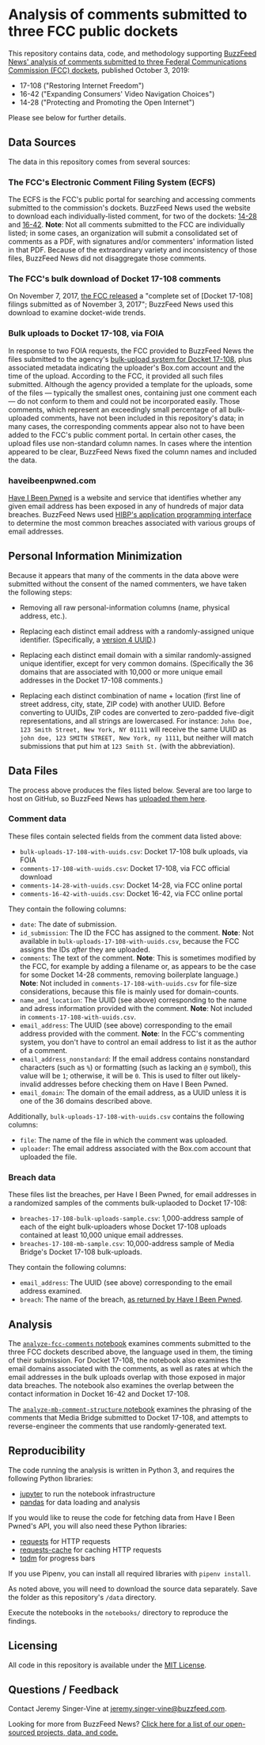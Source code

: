 # Analysis of comments submitted to three FCC public dockets

This repository contains data, code, and methodology supporting [BuzzFeed News' analysis of comments submitted to three Federal Communications Commission (FCC) dockets](https://www.buzzfeednews.com/article/jsvine/net-neutrality-fcc-fake-comments-impersonation), published October 3, 2019:

- 17-108 ("Restoring Internet Freedom")
- 16-42 ("Expanding Consumers' Video Navigation Choices")
- 14-28 ("Protecting and Promoting the Open Internet")

Please see below for further details.

## Data Sources

The data in this repository comes from several sources:

### The FCC's Electronic Comment Filing System (ECFS)

The ECFS is the FCC's public portal for searching and accessing comments submitted to the commission's dockets. BuzzFeed News used the website to download each individually-listed comment, for two of the dockets: [14-28](https://www.fcc.gov/ecfs/search/filings?date_disseminated=%5Bgte%5D2014-02-21%5Blte%5D2016-01-01&proceedings_name=14-28&sort=date_disseminated,ASC_description=COMMENT) and [16-42](https://www.fcc.gov/ecfs/search/filings?date_disseminated=%5Bgte%5D2016-02-23%5Blte%5D2018-10-01&proceedings_name=16-42&sort=date_disseminated,ASC&submissiontype_description=COMMENT). __Note__: Not all comments submitted to the FCC are individually listed; in some cases, an organization will submit a consolidated set of comments as a PDF, with signatures and/or commenters' information listed in that PDF. Because of the extraordinary variety and inconsistency of those files, BuzzFeed News did not disaggregate those comments.

### The FCC's bulk download of Docket 17-108 comments

On November 7, 2017, [the FCC released](https://ecfsapi.fcc.gov/file/11073095518421/DA-17-1089A1_Rcd.pdf) a "complete set of [Docket 17-108] filings submitted as of November 3, 2017"; BuzzFeed News used this download to examine docket-wide trends.

### Bulk uploads to Docket 17-108, via FOIA

In response to two FOIA requests, the FCC provided to BuzzFeed News the files submitted to the agency's [bulk-upload system for Docket 17-108](https://www.fcc.gov/restoring-internet-freedom-comments-wc-docket-no-17-108), plus associated metadata indicating the uploader's Box.com account and the time of the upload. According to the FCC, it provided all such files submitted. Although the agency provided a template for the uploads, some of the files — typically the smallest ones, containing just one comment each — do not conform to them and could not be incorporated easily. Those comments, which represent an exceedingly small percentage of all bulk-uploaded comments, have not been included in this repository's data; in many cases, the corresponding comments appear also not to have been added to the FCC's public comment portal. In certain other cases, the upload files use non-standard column names. In cases where the intention appeared to be clear, BuzzFeed News fixed the column names and included the data.

### haveibeenpwned.com

[Have I Been Pwned](https://haveibeenpwned.com/) is a website and service that identifies whether any given email address has been exposed in any of hundreds of major data breaches. BuzzFeed News used [HIBP's application programming interface](https://haveibeenpwned.com/API/v3) to determine the most common breaches associated with various groups of email addresses.

## Personal Information Minimization

Because it appears that many of the comments in the data above were submitted without the consent of the named commenters, we have taken the following steps:

- Removing all raw personal-information columns (name, physical address, etc.).

- Replacing each distinct email address with a randomly-assigned unique identifier. (Specifically, a [version 4 UUID](https://www.cryptosys.net/pki/uuid-rfc4122.html).)

- Replacing each distinct email domain with a similar randomly-assigned unique identifier, except for very common domains. (Specifically the 36 domains that are associated with 10,000 or more unique email addresses in the Docket 17-108 comments.)

- Replacing each distinct combination of name + location (first line of street address, city, state, ZIP code) with another UUID. Before converting to UUIDs, ZIP codes are converted to zero-padded five-digit representations, and all strings are lowercased. For instance: `John Doe, 123 Smith Street, New York, NY 01111` will receive the same UUID as `john doe, 123 SMITH STREET, New York, ny 1111`, but neither will match submissions that put him at `123 Smith St.` (with the abbreviation).

## Data Files

The process above produces the files listed below. Several are too large to host on GitHub, so BuzzFeed News has [uploaded them here](https://archive.org/details/fcc-comments-and-bulk-uploads).

### Comment data

These files contain selected fields from the comment data listed above:

- `bulk-uploads-17-108-with-uuids.csv`: Docket 17-108 bulk uploads, via FOIA
- `comments-17-108-with-uuids.csv`: Docket 17-108, via FCC official download
- `comments-14-28-with-uuids.csv`: Docket 14-28, via FCC online portal
- `comments-16-42-with-uuids.csv`: Docket 16-42, via FCC online portal

They contain the following columns:

- `date`: The date of submission.
- `id_submission`: The ID the FCC has assigned to the comment. __Note__: Not available in `bulk-uploads-17-108-with-uuids.csv`, because the FCC assigns the IDs *after* they are uploaded.
- `comments`: The text of the comment. __Note__: This is sometimes modified by the FCC, for example by adding a filename or, as appears to be the case for some Docket 14-28 comments, removing boilerplate language.) __Note__: Not included in `comments-17-108-with-uuids.csv` for file-size considerations, because this file is mainly used for domain-counts.
- `name_and_location`: The UUID (see above) corresponding to the name and adress information provided with the comment. __Note__: Not included in `comments-17-108-with-uuids.csv`.
- `email_address`: The UUID (see above) corresponding to the email address provided with the comment. __Note__: In the FCC's commenting system, you don't have to control an email address to list it as the author of a comment.
- `email_address_nonstandard`: If the email address contains nonstandard characters (such as `%`) or formatting (such as lacking an `@` symbol), this value will be `1`; otherwise, it will be `0`. This is used to filter out likely-invalid addresses before checking them on Have I Been Pwned.
- `email_domain`: The domain of the email address, as a UUID unless it is one of the 36 domains described above.

Additionally, `bulk-uploads-17-108-with-uuids.csv` contains the following columns:

- `file`: The name of the file in which the comment was uploaded.
- `uploader`: The email address associated with the Box.com account that uploaded the file.

### Breach data

These files list the breaches, per Have I Been Pwned, for email addresses in a randomized samples of the comments bulk-uplaoded to Docket 17-108:

- `breaches-17-108-bulk-uploads-sample.csv`: 1,000-address sample of each of the eight bulk-uploaders whose Docket 17-108 uploads contained at least 10,000 unique email addresses.
- `breaches-17-108-mb-sample.csv`: 10,000-address sample of Media Bridge's Docket 17-108 bulk-uploads.


They contain the following columns:

- `email_address`: The UUID (see above) corresponding to the email address examined.
- `breach`: The name of the breach, [as returned by Have I Been Pwned](https://haveibeenpwned.com/API/v3).

## Analysis

The [`analyze-fcc-comments` notebook](notebooks/analyze-fcc-comments.ipynb) examines comments submitted to the three FCC dockets described above, the language used in them, the timing of their submission. For Docket 17-108, the notebook also examines the email domains associated with the comments, as well as rates at which the email addresses in the bulk uploads overlap with those exposed in major data breaches. The notebook also examines the overlap between the contact information in Docket 16-42 and Docket 17-108.

The [`analyze-mb-comment-structure` notebook](notebooks/analyze-mb-comment-structure.ipynb) examines the phrasing of the comments that Media Bridge submitted to Docket 17-108, and attempts to reverse-engineer the comments that use randomly-generated text.

## Reproducibility

The code running the analysis is written in Python 3, and requires the following Python libraries:

- [jupyter](https://jupyter.org/) to run the notebook infrastructure
- [pandas](https://pandas.pydata.org/) for data loading and analysis

If you would like to reuse the code for fetching data from Have I Been Pwned's API, you will also need these Python libraries:

- [requests](https://2.python-requests.org/en/master/) for HTTP requests
- [requests-cache](https://requests-cache.readthedocs.io/en/latest/) for caching HTTP requests
- [tqdm](https://tqdm.github.io) for progress bars

If you use Pipenv, you can install all required libraries with `pipenv install`.

As noted above, you will need to download the source data separately. Save the folder as this repository's `/data` directory.

Execute the notebooks in the `notebooks/` directory to reproduce the findings.

## Licensing

All code in this repository is available under the [MIT License](https://opensource.org/licenses/MIT).

## Questions / Feedback

Contact Jeremy Singer-Vine at [jeremy.singer-vine@buzzfeed.com](mailto:jeremy.singer-vine@buzzfeed.com).

Looking for more from BuzzFeed News? [Click here for a list of our open-sourced projects, data, and code.](https://github.com/BuzzFeedNews/everything)
